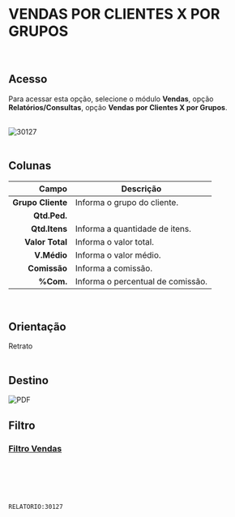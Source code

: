 # VENDAS POR CLIENTES X POR GRUPOS
<br>

## Acesso
Para acessar esta opção, selecione o módulo **Vendas**, opção **Relatórios/Consultas**, opção **Vendas por Clientes X por Grupos**.
<br>
<br>

![30127](https://raw.githubusercontent.com/netforcews/docs-siscom/master/relatorios/imagens/30127.png)
<br>
<br>

## Colunas
Campo | Descrição
--:|---
**Grupo Cliente** | Informa o grupo do cliente.
**Qtd.Ped.** | 
**Qtd.Itens** | Informa a quantidade de itens.
**Valor Total** | Informa o valor total.
**V.Médio** | Informa o valor médio.
**Comissão** | Informa a comissão.
**%Com.** | Informa o percentual de comissão.
<br>

## Orientação
Retrato   
<br>

## Destino
 ![PDF](https://raw.githubusercontent.com/netforcews/docs-siscom/master/relatorios/imagens/pdf-48.png)
<br>

## Filtro
### [Filtro Vendas](/geral/rep-filtro-vendas.md)
<br>
<br>
<br>
<br>

```RELATORIO:30127```
